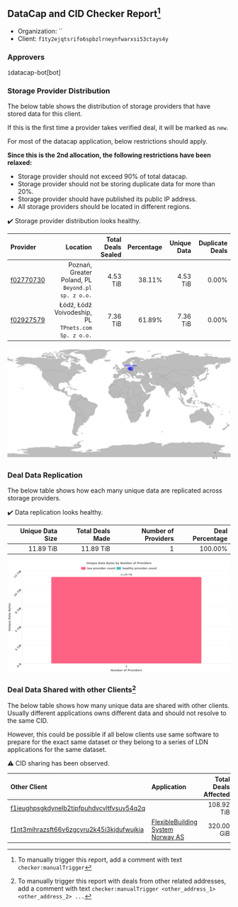 ## DataCap and CID Checker Report[^1]
 - Organization: ``
 - Client: `f1ty2ejqtsrifo6spbzlrneynfwarxsi53ctays4y`
### Approvers
`1`datacap-bot[bot]


### Storage Provider Distribution
The below table shows the distribution of storage providers that have stored data for this client.

If this is the first time a provider takes verified deal, it will be marked as `new`.

For most of the datacap application, below restrictions should apply.

**Since this is the 2nd allocation, the following restrictions have been relaxed:**
 - Storage provider should not exceed 90% of total datacap.
 - Storage provider should not be storing duplicate data for more than 20%.
 - Storage provider should have published its public IP address.
 - All storage providers should be located in different regions.

✔️ Storage provider distribution looks healthy.

| Provider                                              |                                               Location | Total Deals Sealed | Percentage | Unique Data | Duplicate Deals |
| :---------------------------------------------------- | -----------------------------------------------------: | -----------------: | ---------: | ----------: | --------------: |
| [f02770730](https://filfox.info/en/address/f02770730) |  Poznań, Greater Poland, PL<br/>`Beyond.pl sp. z o.o.` |           4.53 TiB |     38.11% |    4.53 TiB |           0.00% |
| [f02927579](https://filfox.info/en/address/f02927579) | Łódź, Łódź Voivodeship, PL<br/>`TPnets.com Sp. z o.o.` |           7.36 TiB |     61.89% |    7.36 TiB |           0.00% |

<img src="https://raw.githubusercontent.com/fidlabs/filplus-checker-assets/main/fidlabs/Enterprise-Data-Pathway/issues/18/1713181597193.png"/>

### Deal Data Replication
The below table shows how each many unique data are replicated across storage providers.


✔️ Data replication looks healthy.

| Unique Data Size | Total Deals Made | Number of Providers | Deal Percentage |
| ---------------: | ---------------: | ------------------: | --------------: |
|        11.89 TiB |        11.89 TiB |                   1 |         100.00% |

<img src="https://raw.githubusercontent.com/fidlabs/filplus-checker-assets/main/fidlabs/Enterprise-Data-Pathway/issues/18/1713181598037.png"/>

### Deal Data Shared with other Clients[^3]
The below table shows how many unique data are shared with other clients.
Usually different applications owns different data and should not resolve to the same CID.

However, this could be possible if all below clients use same software to prepare for the exact same dataset or they belong to a series of LDN applications for the same dataset.

⚠️ CID sharing has been observed.

| Other Client                                                                                                          | Application                                                                                                       | Total Deals Affected | Unique CIDs | Approvers |
| :-------------------------------------------------------------------------------------------------------------------- | :---------------------------------------------------------------------------------------------------------------- | -------------------: | ----------: | :-------- |
| [f1ieughpsgkdynelb2tipfpuhdvcvltfvsuv54q2q](https://filfox.info/en/address/f1ieughpsgkdynelb2tipfpuhdvcvltfvsuv54q2q) | [](https://github.com/filecoin-project/filecoin-plus-large-datasets/issues/928)                                   |           108.92 TiB |       2,733 |           |
| [f1nt3mihrazsft66v6zgcyru2k45i3kjdufwujkia](https://filfox.info/en/address/f1nt3mihrazsft66v6zgcyru2k45i3kjdufwujkia) | [FlexibleBuilding System Norway AS](https://github.com/filecoin-project/filecoin-plus-large-datasets/issues/1596) |           320.00 GiB |           7 |           |

[^1]: To manually trigger this report, add a comment with text `checker:manualTrigger`

[^2]: Deals from those addresses are combined into this report as they are specified with `checker:manualTrigger`

[^3]: To manually trigger this report with deals from other related addresses, add a comment with text `checker:manualTrigger <other_address_1> <other_address_2> ...`

